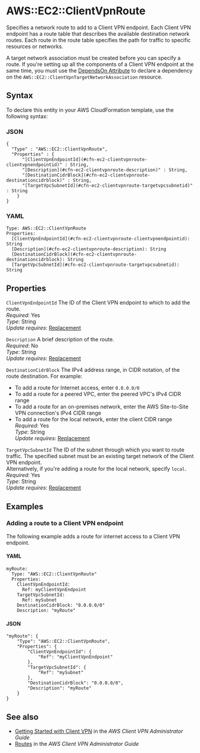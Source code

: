 # AWS::EC2::ClientVpnRoute<a name="aws-resource-ec2-clientvpnroute"></a>

Specifies a network route to add to a Client VPN endpoint\. Each Client VPN endpoint has a route table that describes the available destination network routes\. Each route in the route table specifies the path for traffic to specific resources or networks\.

A target network association must be created before you can specify a route\. If you're setting up all the components of a Client VPN endpoint at the same time, you must use the [DependsOn Attribute](https://docs.aws.amazon.com/AWSCloudFormation/latest/UserGuide/aws-attribute-dependson.html) to declare a dependency on the `AWS::EC2::ClientVpnTargetNetworkAssociation` resource\.

## Syntax<a name="aws-resource-ec2-clientvpnroute-syntax"></a>

To declare this entity in your AWS CloudFormation template, use the following syntax:

### JSON<a name="aws-resource-ec2-clientvpnroute-syntax.json"></a>

```
{
  "Type" : "AWS::EC2::ClientVpnRoute",
  "Properties" : {
      "[ClientVpnEndpointId](#cfn-ec2-clientvpnroute-clientvpnendpointid)" : String,
      "[Description](#cfn-ec2-clientvpnroute-description)" : String,
      "[DestinationCidrBlock](#cfn-ec2-clientvpnroute-destinationcidrblock)" : String,
      "[TargetVpcSubnetId](#cfn-ec2-clientvpnroute-targetvpcsubnetid)" : String
    }
}
```

### YAML<a name="aws-resource-ec2-clientvpnroute-syntax.yaml"></a>

```
Type: AWS::EC2::ClientVpnRoute
Properties: 
  [ClientVpnEndpointId](#cfn-ec2-clientvpnroute-clientvpnendpointid): String
  [Description](#cfn-ec2-clientvpnroute-description): String
  [DestinationCidrBlock](#cfn-ec2-clientvpnroute-destinationcidrblock): String
  [TargetVpcSubnetId](#cfn-ec2-clientvpnroute-targetvpcsubnetid): String
```

## Properties<a name="aws-resource-ec2-clientvpnroute-properties"></a>

`ClientVpnEndpointId`  <a name="cfn-ec2-clientvpnroute-clientvpnendpointid"></a>
The ID of the Client VPN endpoint to which to add the route\.  
*Required*: Yes  
*Type*: String  
*Update requires*: [Replacement](https://docs.aws.amazon.com/AWSCloudFormation/latest/UserGuide/using-cfn-updating-stacks-update-behaviors.html#update-replacement)

`Description`  <a name="cfn-ec2-clientvpnroute-description"></a>
A brief description of the route\.  
*Required*: No  
*Type*: String  
*Update requires*: [Replacement](https://docs.aws.amazon.com/AWSCloudFormation/latest/UserGuide/using-cfn-updating-stacks-update-behaviors.html#update-replacement)

`DestinationCidrBlock`  <a name="cfn-ec2-clientvpnroute-destinationcidrblock"></a>
The IPv4 address range, in CIDR notation, of the route destination\. For example:  
+ To add a route for Internet access, enter `0.0.0.0/0` 
+ To add a route for a peered VPC, enter the peered VPC's IPv4 CIDR range
+ To add a route for an on\-premises network, enter the AWS Site\-to\-Site VPN connection's IPv4 CIDR range
+ To add a route for the local network, enter the client CIDR range
*Required*: Yes  
*Type*: String  
*Update requires*: [Replacement](https://docs.aws.amazon.com/AWSCloudFormation/latest/UserGuide/using-cfn-updating-stacks-update-behaviors.html#update-replacement)

`TargetVpcSubnetId`  <a name="cfn-ec2-clientvpnroute-targetvpcsubnetid"></a>
The ID of the subnet through which you want to route traffic\. The specified subnet must be an existing target network of the Client VPN endpoint\.  
Alternatively, if you're adding a route for the local network, specify `local`\.  
*Required*: Yes  
*Type*: String  
*Update requires*: [Replacement](https://docs.aws.amazon.com/AWSCloudFormation/latest/UserGuide/using-cfn-updating-stacks-update-behaviors.html#update-replacement)

## Examples<a name="aws-resource-ec2-clientvpnroute--examples"></a>

### Adding a route to a Client VPN endpoint<a name="aws-resource-ec2-clientvpnroute--examples--Adding_a_route_to_a_Client_VPN_endpoint"></a>

The following example adds a route for internet access to a Client VPN endpoint\.

#### YAML<a name="aws-resource-ec2-clientvpnroute--examples--Adding_a_route_to_a_Client_VPN_endpoint--yaml"></a>

```
myRoute:
  Type: "AWS::EC2::ClientVpnRoute"
  Properties:
    ClientVpnEndpointId: 
      Ref: myClientVpnEndpoint
    TargetVpcSubnetId: 
      Ref: mySubnet
    DestinationCidrBlock: "0.0.0.0/0"
    Description: "myRoute"
```

#### JSON<a name="aws-resource-ec2-clientvpnroute--examples--Adding_a_route_to_a_Client_VPN_endpoint--json"></a>

```
"myRoute": {
    "Type": "AWS::EC2::ClientVpnRoute",
    "Properties": {
        "ClientVpnEndpointId": {
            "Ref": "myClientVpnEndpoint"
        },
        "TargetVpcSubnetId": {
            "Ref": "mySubnet"
        },
        "DestinationCidrBlock": "0.0.0.0/0",
        "Description": "myRoute"
    }
}
```

## See also<a name="aws-resource-ec2-clientvpnroute--seealso"></a>
+ [Getting Started with Client VPN](https://docs.aws.amazon.com/vpn/latest/clientvpn-admin/cvpn-getting-started.html) in the *AWS Client VPN Administrator Guide*
+ [Routes](https://docs.aws.amazon.com/vpn/latest/clientvpn-admin/cvpn-working-routes.html) in the *AWS Client VPN Administrator Guide*

